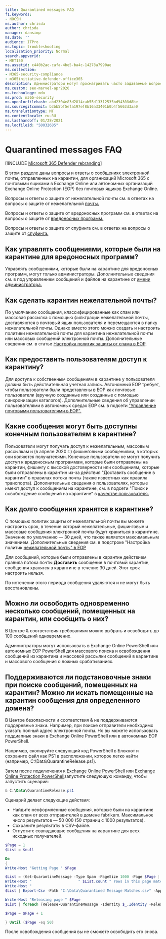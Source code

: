 ```yaml
---
title: Quarantined messages FAQ
f1.keywords:
- NOCSH
ms.author: chrisda
author: chrisda
manager: dansimp
ms.date: ''
audience: ITPro
ms.topic: troubleshooting
localization_priority: Normal
search.appverid:
- MET150
ms.assetid: c440b2ac-cafa-4be5-ba4c-14278a7990ae
ms.collection:
- M365-security-compliance
- m365initiative-defender-office365
description: Администраторы могут просматривать часто задаваемые вопросы и ответы о сообщениях на карантине в Exchange Online Protection (EOP).
ms.custom: seo-marvel-apr2020
ms.technology: mdo
ms.prod: m365-security
ms.openlocfilehash: abd2304e83d2814cab55d13312535bd94308d8be
ms.sourcegitcommit: b3bb5bf5efa197ef8b16a33401b0b4f5663d3aa0
ms.translationtype: MT
ms.contentlocale: ru-RU
ms.lasthandoff: 01/28/2021
ms.locfileid: "50032605"
---
```

# <a name="quarantined-messages-faq"></a>Quarantined messages FAQ

[!INCLUDE [Microsoft 365 Defender rebranding](../includes/microsoft-defender-for-office.md)]


В этом разделе даны вопросы и ответы о сообщениях электронной почты, отправленных на карантин, для организаций Microsoft 365 с почтовыми ящиками в Exchange Online или автономных организаций Exchange Online Protection (EOP) без почтовых ящиков Exchange Online.

Вопросы и ответы о защите от нежелательной почты см. в ответах на вопросы о защите от нежелательной [почты.](anti-spam-protection-faq.md)

Вопросы и ответы о защите от вредоносных программ см. в ответах на вопросы о защите от [вредоносных программ.](anti-malware-protection-faq-eop.md)

Вопросы и ответы о защите от спуфинга см. в ответах на вопросы о защите от [спуфинга.](anti-spoofing-protection-faq.md)

## <a name="how-do-i-manage-messages-that-were-quarantined-for-malware"></a>Как управлять сообщениями, которые были на карантине для вредоносных программ?

Управлять сообщениями, которые были на карантине для вредоносных программ, могут только администраторы. Дополнительные сведения см. в под управлением сообщений и файлов на карантине от [имени администратора.](manage-quarantined-messages-and-files.md)

## <a name="how-do-i-quarantine-spam"></a>Как сделать карантин нежелательной почты?

По умолчанию сообщения, классифицированные как спам или массовая рассылка с помощью фильтрации нежелательной почты, доставляются в почтовый ящик пользователя и перемещаются в папку нежелательной почты. Однако вместо этого можно создать и настроить политики нежелательной почты для карантина нежелательной почты или массовых сообщений электронной почты. Дополнительные сведения см. в статье [Настройка политик защиты от спама в EOP](configure-your-spam-filter-policies.md).

## <a name="how-do-i-give-users-access-to-the-quarantine"></a>Как предоставить пользователям доступ к карантину?

Для доступа к собственным сообщениям в карантине у пользователя должна быть действительная учетная запись. Автономный EOP требует, чтобы пользователи были представлены в EOP как почтовые пользователи (вручную созданные или созданные с помощью синхронизации каталогов). Дополнительные сведения об управлении пользователями в автономных средах EOP см. в подсети ["Управление почтовыми пользователями в EOP".](manage-mail-users-in-eop.md)

## <a name="what-messages-can-end-users-access-in-quarantine"></a>Какие сообщения могут быть доступны конечным пользователям в карантине?

Пользователи могут получать доступ к нежелательным, массовым рассылкам и (в апреле 2020 г.) фишинговыми сообщениями, в которых они являются получателями. Конечные пользователи не могут получить доступ к вредоносным программам, которые были отправлены  на карантин, фишингу с высокой достоверности или сообщениям, которые были отправлены в карантин из-за действия "Доставить сообщение в карантин" в правилах потока почты (также известных как правила транспорта). Дополнительные сведения о пользователях, которые имеют доступ к сообщениям на карантине, см. в подсети "Поиск и освобождение сообщений на карантине" в [качестве пользователя.](find-and-release-quarantined-messages-as-a-user.md)

## <a name="how-long-are-messages-kept-in-the-quarantine"></a>Как долго сообщения хранятся в карантине?

С помощью политик защиты от нежелательной почты вы можете настроить срок, в течение который нежелательные, фишинговые и массовые сообщения электронной почты будут храниться в карантине. Значение по умолчанию — 30 дней, что также является максимальным значением. Дополнительные сведения см. в подстроке "Настройка политик [нежелательной почты" в EOP](configure-your-spam-filter-policies.md)

Для сообщений, которые были отправлены в карантин действием правила потока почты **Доставить** сообщение в почтовый карантин, сообщения хранятся в карантине в течение 30 дней. Этот срок настроить нельзя.

По истечении этого периода сообщения удаляются и не могут быть восстановлены.

## <a name="can-i-release-or-report-more-than-one-quarantined-message-at-a-time"></a>Можно ли освободить одновременно несколько сообщений, помещенных на карантин, или сообщить о них?

В Центре & соответствия требованиям можно выбрать и освободить до 100 сообщений одновременно.

Администраторы могут использовать [](https://docs.microsoft.com/powershell/module/exchange/get-quarantinemessage) в Exchange Online PowerShell [](https://docs.microsoft.com/powershell/module/exchange/release-quarantinemessage) или автономных EOP PowerShell для массового поиска и освобождения сообщений из карантина и массовой рассылки сообщений в карантине и массового сообщения о ложных срабатываниях.

## <a name="are-wildcards-supported-when-searching-for-quarantined-messages-can-i-search-for-quarantined-messages-for-a-specific-domain"></a>Поддерживаются ли подстановочные знаки при поиске сообщений, помещенных на карантин? Можно ли искать помещенные на карантин сообщения для определенного домена?

В Центре безопасности и соответствия & не поддерживаются поддеревные знаки. Например, при поиске отправители необходимо указать полный адрес электронной почты. Но вы можете использовать поддиапные знаки в Exchange Online PowerShell или в автономных EOP PowerShell.

Например, скопируйте следующий код PowerShell в Блокнот и сохраните файл как PS1 в расположении, которое легко найти (например, C:\Data\QuarantineRelease.ps1).

Затем после подключения к [Exchange Online PowerShell](https://docs.microsoft.com/powershell/exchange/connect-to-exchange-online-powershell) или [Exchange Online Protection PowerShell](https://docs.microsoft.com/powershell/exchange/connect-to-exchange-online-protection-powershell)запустите следующую команду, чтобы запустить сценарий:

```powershell
& C:\Data\QuarantineRelease.ps1
```

Сценарий делает следующие действия:

- Найдите неоформленные сообщения, которые были на карантине как спам от всех отправителей в домене fabrikam. Максимальное число результатов — 50 000 (50 страниц с 1000 результатов).
- Сохраните результаты в CSV-файле.
- Отпустите совпадающие сообщения на карантине для всех исходных получателей.

```powershell
$Page = 1
$List = $null

Do
{
Write-Host "Getting Page " $Page

$List = (Get-QuarantineMessage -Type Spam -PageSize 1000 -Page $Page | where {$_.Released -like "False" -and $_.SenderAddress -like "*fabrikam.com"})
Write-Host "                     " $List.count " rows in this page match"
Write-Host "                                                             Exporting list to appended CSV for logging"
$List | Export-Csv -Path "C:\Data\Quarantined Message Matches.csv" -Append -NoTypeInformation

Write-Host "Releasing page " $Page
$List | foreach {Release-QuarantineMessage -Identity $_.Identity -ReleaseToAll}

$Page = $Page + 1

} Until ($Page -eq 50)
```

После освобождения сообщения вы не сможете освободить его снова.
